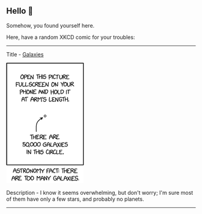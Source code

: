## Hello 👀

Somehow, you found yourself here.

Here, have a random XKCD comic for your troubles:

-----------------------------------

Title - [Galaxies](https://xkcd.com/2596)

![Galaxies](./random_comic.png)

Description - I know it seems overwhelming, but don't worry; I'm sure most of them have only a few stars, and probably no planets.

-----------------------------------